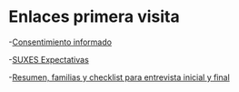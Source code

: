 # Enlaces primera visita

-[Consentimiento informado](https://docs.google.com/forms/d/e/1FAIpQLScqjJWNuKIuNX3hPZVGDP8vts9affwaqFQCt-n6yjnW4hfNog/viewform)

-[SUXES Expectativas](https://docs.google.com/forms/d/e/1FAIpQLSeor61XmDCAj10MdId5I6waV4KMrgLBJ91C6Votg3h4AcFeOw/viewform)

-[Resumen, familias y checklist para entrevista inicial y final](https://docs.google.com/document/d/1ZghLCrzRlRLkL_94JhGGPqfuVwltKn1D-c6LTZBtmuU/edit?usp=sharing)
